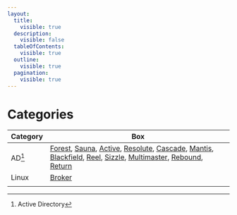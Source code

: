 ```yaml
---
layout:
  title:
    visible: true
  description:
    visible: false
  tableOfContents:
    visible: true
  outline:
    visible: true
  pagination:
    visible: true
---
```


# Categories

| Category | Box                                                                                                                                                                                                                                                                                                                                                  |
| -------- | ---------------------------------------------------------------------------------------------------------------------------------------------------------------------------------------------------------------------------------------------------------------------------------------------------------------------------------------------------- |
| AD[^1]   | [Forest](easy/forest.md), [Sauna](easy/sauna.md), [Active](easy/active.md), [Resolute](medium/resolute.md), [Cascade](medium/cascade.md), [Mantis](hard/mantis.md), [Blackfield](hard/blackfield.md), [Reel](hard/reel.md), [Sizzle](insane/sizzle.md), [Multimaster](insane/multimaster.md), [Rebound](insane/rebound.md), [Return](easy/return.md) |
| Linux    | [Broker](easy/broker.md)                                                                                                                                                                                                                                                                                                                             |
|          |                                                                                                                                                                                                                                                                                                                                                      |

[^1]: Active Directory
